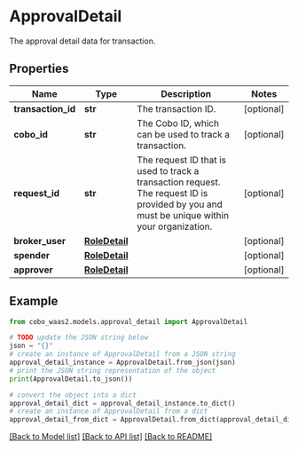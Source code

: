 # ApprovalDetail

The approval detail data for transaction.

## Properties

Name | Type | Description | Notes
------------ | ------------- | ------------- | -------------
**transaction_id** | **str** | The transaction ID. | [optional] 
**cobo_id** | **str** | The Cobo ID, which can be used to track a transaction. | [optional] 
**request_id** | **str** | The request ID that is used to track a transaction request. The request ID is provided by you and must be unique within your organization. | [optional] 
**broker_user** | [**RoleDetail**](RoleDetail.md) |  | [optional] 
**spender** | [**RoleDetail**](RoleDetail.md) |  | [optional] 
**approver** | [**RoleDetail**](RoleDetail.md) |  | [optional] 

## Example

```python
from cobo_waas2.models.approval_detail import ApprovalDetail

# TODO update the JSON string below
json = "{}"
# create an instance of ApprovalDetail from a JSON string
approval_detail_instance = ApprovalDetail.from_json(json)
# print the JSON string representation of the object
print(ApprovalDetail.to_json())

# convert the object into a dict
approval_detail_dict = approval_detail_instance.to_dict()
# create an instance of ApprovalDetail from a dict
approval_detail_from_dict = ApprovalDetail.from_dict(approval_detail_dict)
```
[[Back to Model list]](../README.md#documentation-for-models) [[Back to API list]](../README.md#documentation-for-api-endpoints) [[Back to README]](../README.md)


